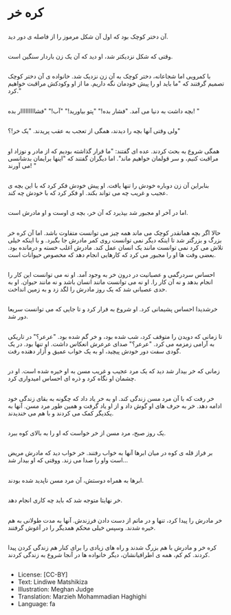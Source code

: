 # کره خر

##
آن دختر کوچک بود که اول آن شکل مرموز را از فاصله ی دور دید.

##
وقتی که شکل نزدیکتر شد، او دید که آن یک زن باردار سنگین است.

##
با کمرویی اما شجاعانه، دختر کوچک به آن زن نزدیک شد. خانواده ی آن دختر کوچک تصمیم گرفتند که "ما باید او را پیش خودمان نگه داریم. ما از او وکودکش مراقبت خواهیم کرد."

##
بچه داشت به دنیا می آمد. "فشار بده!" "پتو بیاورید!" "آب!" "فشااااااااار بده! "

##
ولی وقتی آنها بچه را دیدند، همگی از تعجب به عقب پریدند. "یک خر!؟"

##
همگی شروع به بحث کردند. عده ای گفتند: "ما قرار گذاشته بودیم که از مادر و نوزاد او مراقبت کنیم، و سر قولمان خواهیم ماند". اما دیگران گفتند که "اینها برایمان بدشانسی می آورند! "

##
بنابراین آن زن دوباره خودش را تنها یافت. او پیش خودش فکر کرد که با این بچه ی عجیب و غریب چه می تواند بکند. او فکر کرد که با خودش چه کند.

##
اما در آخر او مجبور شد بپذیرد که آن خر، بچه ی اوست و او مادرش است.

##
حالا اگر بچه همانقدر کوچک می ماند همه چیز می توانست متفاوت باشد. اما آن کره خر بزرگ و بزرگتر شد تا اینکه دیگر نمی توانست روی کمر مادرش جا بگیرد. و با اینکه خیلی تلاش می کرد نمی توانست مانند یک انسان عمل کند. مادرش اغلب خسته و درمانده بود. بعضی وقت ها او را مجبور می کرد که کارهایی انجام دهد که مخصوص حیوانات است.

##
احساس سردرگمی و عصبانیت در درون خر به وجود آمد. او نه می توانست این کار را انجام بدهد و نه آن کار را. او نه می توانست مانند انسان باشد و نه مانند حیوان. او به حدی عصبانی شد که یک روز مادرش را لگد زد و به زمین انداخت.

##
خرشدیدا احساس پشیمانی کرد. او شروع به فرار کرد و تا جایی که می توانست سریعا دور شد.

##
تا زمانی که دویدن را متوقف کرد، شب شده بود، و خر گم شده بود. "عرعر؟" در تاریکی به آرامی زمزمه می کرد. "عرعر؟" صدای عرعرش انعکاس داشت. او تنها بود. در یک گودی سفت دور خودش پیچید، او به یک خواب عمیق و آزار دهنده رفت.

##
زمانی که خر بیدار شد دید که یک مرد عجیب و غریب مسن به او خیره شده است. او در چشمان او نگاه کرد و ذره ای احساس امیدواری کرد.

##
خر رفت که با آن مرد مسن زندگی کند. او به خر یاد داد که چگونه به بقای زندگی خود ادامه دهد. خر به حرف های او گوش داد و از او یاد گرفت و همین طور مرد مسن. آنها به یکدیگر کمک می کردند و با هم می خندیدند.

##
یک روز صبح، مرد مسن از خر خواست که او را به بالای کوه ببرد.

##
بر فراز قله ی کوه در میان ابرها آنها به خواب رفتند. خر خواب دید که مادرش مریض است واو را صدا می زند. ووقتی که او بیدار شد...

##
ابرها به همراه دوستش، آن مرد مسن ناپدید شده بودند.

##
خر نهایتا متوجه شد که باید چه کاری انجام دهد.

##
خر مادرش را پیدا کرد، تنها و در ماتم از دست دادن فرزندش. آنها به مدت طولانی به هم خیره شدند. وسپس خیلی محکم همدیگر را در آغوش گرفتند.

##
کره خر و مادرش با هم بزرگ شدند و راه های زیادی را برای کنار هم زندگی کردن پیدا کردند. کم کم، همه ی اطرافیانشان، دیگر خانواده ها در آنجا شروع به زندگی کردند.

##
* License: [CC-BY]
* Text: Lindiwe Matshikiza
* Illustration: Meghan Judge
* Translation: Marzieh Mohammadian Haghighi
* Language: fa

